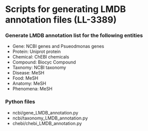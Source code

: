 # Scripts for generating LMDB annotation files (LL-3389)

### Generate LMDB annotation list for the following entities
- Gene: NCBI genes and Psueodmonas genes
- Protein: Uniprot protein
- Chemical: ChEBI chemicals
- Compound: Biocyc Compound
- Taxnomy: NCBI taxonomy
- Disease: MeSH
- Food: MeSH
- Anatomy: MeSH
- Phenomena: MeSH


### Python files
- ncbi/gene_LMDB_annotation.py
- ncbi/taxonomy_LMDB_annotation.py
- chebi/chebi_LMDB_annotation.py




